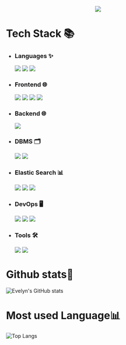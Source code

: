 <div align="center">
    <img src="https://capsule-render.vercel.app/api?type=waving&color=timeAuto&height=200&section=header&text=Evelyn%20Github🎐&fontSize=50" />    
</div>

# Tech Stack 📚
* ### Languages ✨
	<img src="https://img.shields.io/badge/Python-3766AB?style=round-square&logo=Python&logoColor=white"/>
	<img src="https://img.shields.io/badge/Java-007396?style=flat&logo=Conda-Forge&logoColor=white" />
	<img src="https://img.shields.io/badge/C-A8B9CC?style=round-square&logo=C&logoColor=white"/>
* ### Frontend 🌐
	<img src="https://img.shields.io/badge/JavaScript-F7DF1E?style=flat&logo=JavaScript&logoColor=white" />
	<img src="https://img.shields.io/badge/HTML5-E34F26?style=flat&logo=HTML5&logoColor=white" />
	<img src="https://img.shields.io/badge/CSS3-1572B6?style=flat&logo=CSS3&logoColor=white" />
	<img src="https://img.shields.io/badge/jQuery-0769AD?style=flat&logo=jQuery&logoColor=white" />
* ### Backend 🌐
   	<img src="https://img.shields.io/badge/Django-092E20?style=round-square&logo=Django&logoColor=white"/>
* ### DBMS 🗂️
 	<img src="https://img.shields.io/badge/MySQL-4479A1?style=round-square&logo=MySQL&logoColor=white"/>
  	<img src="https://img.shields.io/badge/MariaDB-003545?style=round-square&logo=MariaDB&logoColor=white"/>
* ### Elastic Search 📊
   	<img src="https://img.shields.io/badge/Elasticsearch-005571?style=round-square&logo=elasticsearch&logoColor=white"/>
  	<img src="https://img.shields.io/badge/Kibana-005571?style=round-square&logo=Kibana&logoColor=white"/>
  	<img src="https://img.shields.io/badge/Logstash-005571?style=round-square&logo=Logstash&logoColor=white"/>
* ### DevOps 🖥️
 	<img src="https://img.shields.io/badge/AWS-232F3E?style=round-square&logo=amazon-aws&logoColor=white"/>
  	<img src="https://img.shields.io/badge/GCP-4285F4?style=round-square&logo=GoogleCloud&logoColor=white"/>
  	<img src="https://img.shields.io/badge/Git-F05032?style=round-square&logo=Git&logoColor=white"/>
* ### Tools 🛠
	<img src="https://img.shields.io/badge/Visual%20Studio%20Code-007ACC?style=flat&logo=VisualStudioCode&logoColor=white" />
	<img src="https://img.shields.io/badge/Eclipse%20IDE-2C2255?style=flat&logo=EclipseIDE&logoColor=white" />
# Github stats🚀
![Evelyn's GitHub stats](https://github-readme-stats.vercel.app/api?username=aetklimatcha&show_icons=true&theme=vue)
# Most used Language📊
![Top Langs](https://github-readme-stats.vercel.app/api/top-langs/?username=aetklimatcha&theme=vues)
